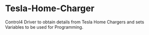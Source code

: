 # Tesla-Home-Charger
Control4 Driver to obtain details from Tesla Home Chargers and sets Variables to be used for Programming.
